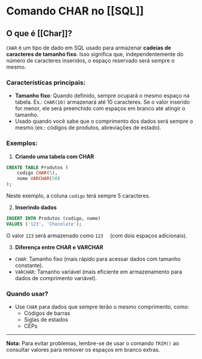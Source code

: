 
# Comando CHAR no [[SQL]]

## O que é [[Char]]?
`CHAR` é um tipo de dado em SQL usado para armazenar **cadeias de caracteres de tamanho fixo**. Isso significa que, independentemente do número de caracteres inseridos, o espaço reservado será sempre o mesmo.

### Características principais:
- **Tamanho fixo**: Quando definido, sempre ocupará o mesmo espaço na tabela.
  Ex.: `CHAR(10)` armazenará até 10 caracteres. Se o valor inserido for menor, ele será preenchido com espaços em branco até atingir o tamanho.
- Usado quando você sabe que o comprimento dos dados será sempre o mesmo (ex.: códigos de produtos, abreviações de estado).

### Exemplos:
1. **Criando uma tabela com CHAR**  
```sql
CREATE TABLE Produtos (
    codigo CHAR(5),
    nome VARCHAR(50)
);
```
Neste exemplo, a coluna `codigo` terá sempre 5 caracteres.

2. **Inserindo dados**  
```sql
INSERT INTO Produtos (codigo, nome)
VALUES ('123', 'Chocolate');
```
O valor `123` será armazenado como `123  ` (com dois espaços adicionais).

3. **Diferença entre CHAR e VARCHAR**  
- `CHAR`: Tamanho fixo (mais rápido para acessar dados com tamanho constante).  
- `VARCHAR`: Tamanho variável (mais eficiente em armazenamento para dados de comprimento variável).

### Quando usar?
- Use `CHAR` para dados que sempre terão o mesmo comprimento, como:
  - Códigos de barras
  - Siglas de estados
  - CEPs

---
**Nota:** Para evitar problemas, lembre-se de usar o comando `TRIM()` ao consultar valores para remover os espaços em branco extras.
